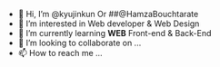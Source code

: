 - 👋 Hi, I’m @kyujinkun Or ##@HamzaBouchtarate
- 👀 I’m interested in Web developer & Web Design
- 🌱 I’m currently learning  **WEB** Front-end & Back-End
- 💞️ I’m looking to collaborate on ...
- 📫 How to reach me ...

<!---
kyujinkun/kyujinkun is a ✨ special ✨ repository because its `README.md` (this file) appears on your GitHub profile.
You can click the Preview link to take a look at your changes.
--->
